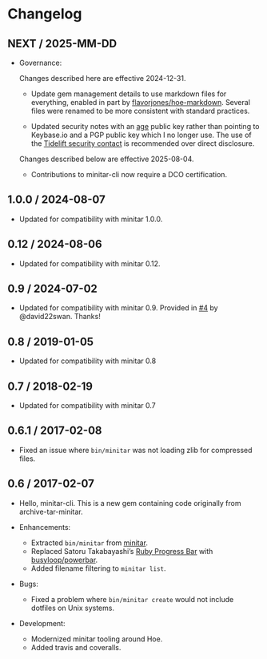 # Changelog

## NEXT / 2025-MM-DD

- Governance:

  Changes described here are effective 2024-12-31.

  - Update gem management details to use markdown files for everything, enabled
    in part by [flavorjones/hoe-markdown][hoe-markdown]. Several files were
    renamed to be more consistent with standard practices.

  - Updated security notes with an [age][age] public key rather than pointing to
    Keybase.io and a PGP public key which I no longer use. The use of the
    [Tidelift security contact][tidelift] is recommended over direct disclosure.

  Changes described below are effective 2025-08-04.

  - Contributions to minitar-cli now require a DCO certification.

## 1.0.0 / 2024-08-07

- Updated for compatibility with minitar 1.0.0.

## 0.12 / 2024-08-06

- Updated for compatibility with minitar 0.12.

## 0.9 / 2024-07-02

- Updated for compatibility with minitar 0.9. Provided in [#4][pull-4] by
  @david22swan. Thanks!

## 0.8 / 2019-01-05

- Updated for compatibility with minitar 0.8

## 0.7 / 2018-02-19

- Updated for compatibility with minitar 0.7

## 0.6.1 / 2017-02-08

- Fixed an issue where `bin/minitar` was not loading zlib for compressed files.

## 0.6 / 2017-02-07

- Hello, minitar-cli. This is a new gem containing code originally from
  archive-tar-minitar.

- Enhancements:

  - Extracted `bin/minitar` from [minitar][minitar].
  - Replaced Satoru Takabayashi’s [Ruby Progress Bar][Ruby Progress Bar] with
    [busyloop/powerbar][busyloop/powerbar].
  - Added filename filtering to `minitar list`.

- Bugs:

  - Fixed a problem where `bin/minitar create` would not include dotfiles on
    Unix systems.

- Development:

  - Modernized minitar tooling around Hoe.
  - Added travis and coveralls.

[Ruby Progress Bar]: https://namazu.org/~satoru/ruby-progressbar/
[age]: https://github.com/FiloSottile/age
[busyloop/powerbar]: https://github.com/busyloop/powerbar
[hoe-markdown]: https://github.com/flavorjones/hoe-markdown
[minitar]: https://github.com/halostatue/minitar
[pull-4]: https://github.com/halostatue/minitar-cli/pull/4
[tidelift]: https://tidelift.com/security
